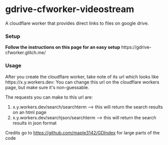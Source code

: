# gdrive-cfworker-videostream
A cloudflare worker that provides direct links to files on google drive. 



<h3>Setup</h3>
<b>Follow the instructions on this page for an easy setup</b>
https://gdrive-cfworker.glitch.me/

<h3>Usage</h3>
After you create the cloudflare worker, take note of its url which looks like https://x.y.workers.dev:
You can change this url on the cloudflare workers page, but make sure it's non-guessable. 

The requests you can make to this url are:
<ol>
  <li>x.y.workers.dev/search/searchterm     --> this will return the search results on an html page </li>
  <li>x.y.workers.dev/searchjson/searchterm --> this will return the search results in json format </li>
  </ol>




Credits go to https://github.com/maple3142/GDIndex for large parts of the code
